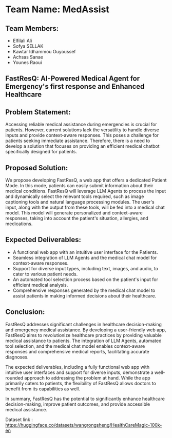 # Team Name: MedAssist

## Team Members:
- Elfilali Ali
- Sofya SELLAK
- Kawtar Idhammou Ouyoussef
- Achsas Sanae
- Younes Raoui

## FastResQ: AI-Powered Medical Agent for Emergency's first response and Enhanced Healthcare

## Problem Statement:
Accessing reliable medical assistance during emergencies is crucial for patients. However, current solutions lack the versatility to handle diverse inputs and provide context-aware responses. This poses a challenge for patients seeking immediate assistance. Therefore, there is a need to develop a solution that focuses on providing an efficient medical chatbot specifically designed for patients.

## Proposed Solution:
We propose developing FastResQ, a web app that offers a dedicated Patient Mode. In this mode, patients can easily submit information about their medical conditions. FastResQ will leverage LLM Agents to process the input and dynamically select the relevant tools required, such as image captioning tools and natural language processing modules. The user's input, along with the output from these tools, will be fed into a medical chat model. This model will generate personalized and context-aware responses, taking into account the patient's situation, allergies, and medications.

## Expected Deliverables:
- A functional web app with an intuitive user interface for the Patients.
- Seamless integration of LLM Agents and the medical chat model for context-aware responses.
- Support for diverse input types, including text, images, and audio, to cater to various patient needs.
- An automated tool selection process based on the patient's input for efficient medical analysis.
- Comprehensive responses generated by the medical chat model to assist patients in making informed decisions about their healthcare.

## Conclusion:
FastResQ addresses significant challenges in healthcare decision-making and emergency medical assistance. By developing a user-friendly web app, FastResQ aims to revolutionize healthcare practices by providing valuable medical assistance to patients. The integration of LLM Agents, automated tool selection, and the medical chat model enables context-aware responses and comprehensive medical reports, facilitating accurate diagnoses.

The expected deliverables, including a fully functional web app with intuitive user interfaces and support for diverse inputs, demonstrate a well-rounded approach to addressing the problem at hand. While the app primarily caters to patients, the flexibility of FastResQ allows doctors to benefit from its capabilities as well.

In summary, FastResQ has the potential to significantly enhance healthcare decision-making, improve patient outcomes, and provide accessible medical assistance.



Dataset link : https://huggingface.co/datasets/wangrongsheng/HealthCareMagic-100k-en


